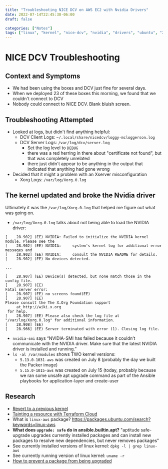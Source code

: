 ```yaml
---
title: "Troubleshooting NICE DCV on AWS EC2 with Nvidia Drivers"
date: 2022-07-14T22:45:38-06:00
draft: false

categories: ["Notes"]
tags: ["linux", "kernel", "nice-dcv", "nvidia", "drivers", "ubuntu", "20.04"]
---
```


# NICE DCV Troubleshooting

## Context and Symptoms

- We had been using the boxes and DCV just fine for several days.
- When we deployed 23 of these boxes this morning, we found that we couldn't connect to DCV
- Nobody could connect to NICE DCV.  Blank bluish screen.

## Troubleshooting Attempted

- Looked at logs, but didn't find anything helpful:
	- DCV Client Logs: `~/.local/share/nicedcv/loggy-mcloggerson.log`
	- DCV Server Logs: `/var/log/dcv/server.log`
		- Set the log level to `DEBUG`
		- there was a red herring in there about "certificate not found", but that was completely unrelated
		- there just didn't appear to be anything in the output that indicated that anything had gone wrong
- Decided that it might a problem with an Xserver misconfiguration
	- Xorg Logs: `/var/log/Xorg.0.log`

## The kernel updated and broke the Nvidia driver

Ultimately it was the `/var/log/Xorg.0.log` that helped me figure out what was going on.

- `/var/log/Xorg.0.log` talks about not being able to load the NVIDIA driver:

```
[    28.902] (EE) NVIDIA: Failed to initialize the NVIDIA kernel module. Please see the
[    28.902] (EE) NVIDIA:     system's kernel log for additional error messages and
[    28.902] (EE) NVIDIA:     consult the NVIDIA README for details.
[    28.902] (EE) No devices detected.

...

[    28.907] (EE) Device(s) detected, but none match those in the config file.
[    28.907] (EE)
Fatal server error:
[    28.907] (EE) no screens found(EE)
[    28.907] (EE)
Please consult the The X.Org Foundation support
	 at http://wiki.x.org
 for help.
[    28.907] (EE) Please also check the log file at "/var/log/Xorg.0.log" for additional information.
[    28.908] (EE)
[    28.966] (EE) Server terminated with error (1). Closing log file.
```

- `nvidia-smi` says “NVIDIA-SMI has failed because it couldn’t communicate with the NVIDIA driver. Make sure that the latest NVIDIA driver is installed and running.”
- `ls -al /var/modules` shows TWO kernel versions:
	- `5.13.0-1031-aws` was created on July 8 (probably the day we built the Packer image)
	- `5.15.0-1015-aws` was created on July 15 (today, probably because we ran some unsafe apt upgrade command as part of the Ansible playbooks for application-layer and create-user

## Research

- [Revert to a previous kernel](https://unix.stackexchange.com/questions/465201/how-do-i-roll-back-to-a-previous-ubuntu-kernel-running-ubuntu-16-04)
- [Tainting a resource with Terraform Cloud](https://discuss.hashicorp.com/t/tainting-a-resource-with-terraform-cloud/9481)
- What is `linux-aws` package? https://packages.ubuntu.com/search?keywords=linux-aws
- **What does `upgrade: safe` do in ansible.builtin.apt?** "aptitude safe-upgrade upgrades currently installed packages and can install new packages to resolve new dependencies, but never removes packages"
- See currently installed versions of linux kernel: `dpkg -l | grep linux-aws`
- See currently running version of linux kernel: `uname -r`
- [How to prevent a package from being upgraded](https://askubuntu.com/questions/18654/how-to-prevent-updating-of-a-specific-package#:~:text=Go%20to%20Synaptic%20Package%20Manager,and%20will%20not%20be%20updated.) 
